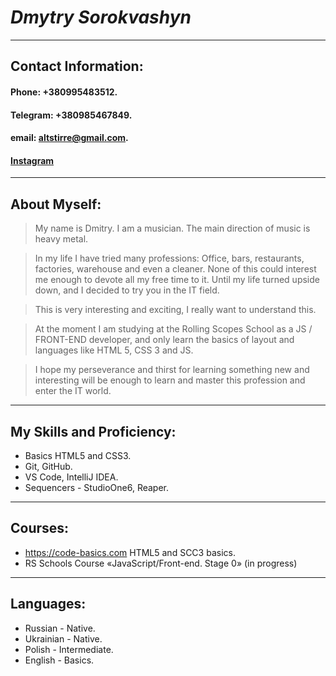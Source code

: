 # ***Dmytry Sorokvashyn***
***
## Contact Information:
#### **Phone:** +380995483512.
#### **Telegram:** +380985467849.
#### **email:** altstirre@gmail.com.
#### **[Instagram](https://www.instagram.com/altstirre/)**
***
## About Myself:
>My name is Dmitry. I am a musician. The main direction of music is heavy metal.

>In my life I have tried many professions:
Office, bars, restaurants, factories, warehouse and even a cleaner. None of this could interest me enough to devote all my free time to it. Until my life turned upside down, and I decided to try you in the IT field.

>This is very interesting and exciting, I really want to understand this.

>At the moment I am studying at the Rolling Scopes School as a JS / FRONT-END developer, and only learn the basics of layout and languages like HTML 5, CSS 3 and JS.

>I hope my perseverance and thirst for learning something new and interesting will be enough to learn and master this profession and enter the IT world.

***
## My Skills and Proficiency:
+ Basics HTML5 and CSS3.
+ Git, GitHub.
+ VS Code, IntelliJ IDEA.
+ Sequencers - StudioOne6, Reaper.
  
***
## Courses:
+ <https://code-basics.com> HTML5 and SCC3 basics.
+ RS Schools Course «JavaScript/Front-end. Stage 0» (in progress)

***
## Languages:
+ Russian - Native.
+ Ukrainian - Native.
+ Polish - Intermediate.
+ English - Basics.

